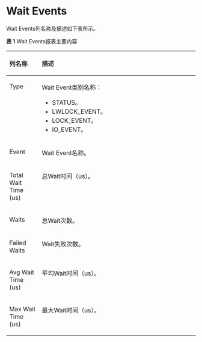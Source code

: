 # Wait Events

Wait Events列名称及描述如下表所示。

**表 1**  Wait Events报表主要内容

<a name="table42308587231"></a>
<table><thead align="left"><tr id="row1023195813234"><th class="cellrowborder" valign="top" width="17.169999999999998%" id="mcps1.2.3.1.1"><p id="p8231958162311"><a name="p8231958162311"></a><a name="p8231958162311"></a>列名称</p>
</th>
<th class="cellrowborder" valign="top" width="82.83%" id="mcps1.2.3.1.2"><p id="p1923155815232"><a name="p1923155815232"></a><a name="p1923155815232"></a>描述</p>
</th>
</tr>
</thead>
<tbody><tr id="row623125811239"><td class="cellrowborder" valign="top" width="17.169999999999998%" headers="mcps1.2.3.1.1 "><p id="p116045159455"><a name="p116045159455"></a><a name="p116045159455"></a>Type</p>
</td>
<td class="cellrowborder" valign="top" width="82.83%" headers="mcps1.2.3.1.2 "><p id="p5604815184513"><a name="p5604815184513"></a><a name="p5604815184513"></a>Wait Event类别名称：</p>
<a name="ul571082574515"></a><a name="ul571082574515"></a><ul id="ul571082574515"><li>STATUS。</li><li>LWLOCK_EVENT。</li><li>LOCK_EVENT。</li><li>IO_EVENT。</li></ul>
</td>
</tr>
<tr id="row123110587238"><td class="cellrowborder" valign="top" width="17.169999999999998%" headers="mcps1.2.3.1.1 "><p id="p196041415124510"><a name="p196041415124510"></a><a name="p196041415124510"></a>Event</p>
</td>
<td class="cellrowborder" valign="top" width="82.83%" headers="mcps1.2.3.1.2 "><p id="p116043159451"><a name="p116043159451"></a><a name="p116043159451"></a>Wait Event名称。</p>
</td>
</tr>
<tr id="row1323111589238"><td class="cellrowborder" valign="top" width="17.169999999999998%" headers="mcps1.2.3.1.1 "><p id="p26041515104517"><a name="p26041515104517"></a><a name="p26041515104517"></a>Total Wait Time (us)</p>
</td>
<td class="cellrowborder" valign="top" width="82.83%" headers="mcps1.2.3.1.2 "><p id="p7604171517455"><a name="p7604171517455"></a><a name="p7604171517455"></a>总Wait时间（us）。</p>
</td>
</tr>
<tr id="row20231155818239"><td class="cellrowborder" valign="top" width="17.169999999999998%" headers="mcps1.2.3.1.1 "><p id="p11604815184519"><a name="p11604815184519"></a><a name="p11604815184519"></a>Waits</p>
</td>
<td class="cellrowborder" valign="top" width="82.83%" headers="mcps1.2.3.1.2 "><p id="p260417159454"><a name="p260417159454"></a><a name="p260417159454"></a>总Wait次数。</p>
</td>
</tr>
<tr id="row1523145815238"><td class="cellrowborder" valign="top" width="17.169999999999998%" headers="mcps1.2.3.1.1 "><p id="p960419152458"><a name="p960419152458"></a><a name="p960419152458"></a>Failed Waits</p>
</td>
<td class="cellrowborder" valign="top" width="82.83%" headers="mcps1.2.3.1.2 "><p id="p560561516456"><a name="p560561516456"></a><a name="p560561516456"></a>Wait失败次数。</p>
</td>
</tr>
<tr id="row4231125862312"><td class="cellrowborder" valign="top" width="17.169999999999998%" headers="mcps1.2.3.1.1 "><p id="p19605101511456"><a name="p19605101511456"></a><a name="p19605101511456"></a>Avg Wait Time (us)</p>
</td>
<td class="cellrowborder" valign="top" width="82.83%" headers="mcps1.2.3.1.2 "><p id="p15605315184514"><a name="p15605315184514"></a><a name="p15605315184514"></a>平均Wait时间（us）。</p>
</td>
</tr>
<tr id="row19231558172318"><td class="cellrowborder" valign="top" width="17.169999999999998%" headers="mcps1.2.3.1.1 "><p id="p18605515144513"><a name="p18605515144513"></a><a name="p18605515144513"></a>Max Wait Time (us)</p>
</td>
<td class="cellrowborder" valign="top" width="82.83%" headers="mcps1.2.3.1.2 "><p id="p1760501564513"><a name="p1760501564513"></a><a name="p1760501564513"></a>最大Wait时间（us）。</p>
</td>
</tr>
</tbody>
</table>


